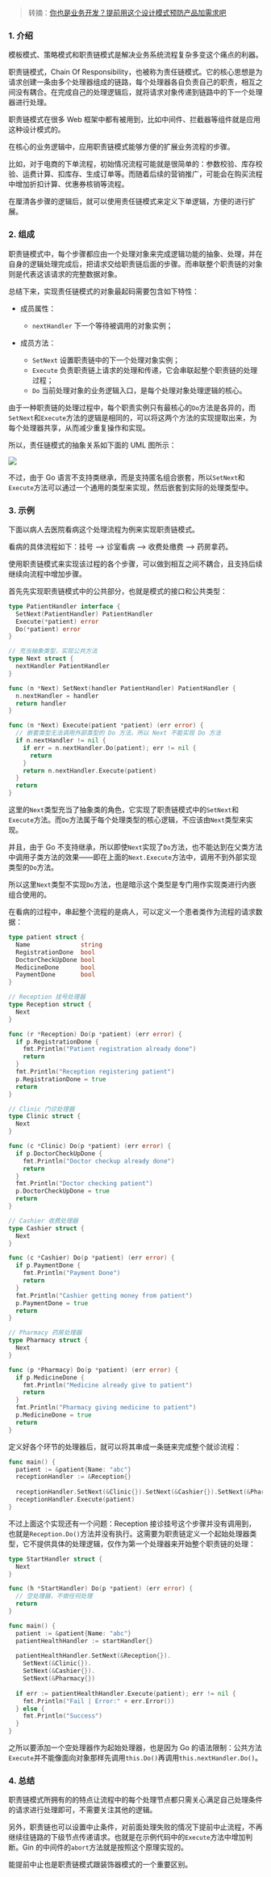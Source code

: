 > 转摘：[你也是业务开发？提前用这个设计模式预防产品加需求吧](https://mp.weixin.qq.com/s/zCh12E10JM24EGTyFS7hPQ)

### 1. 介绍

模板模式、策略模式和职责链模式是解决业务系统流程复杂多变这个痛点的利器。

职责链模式，Chain Of Responsibility，也被称为责任链模式。它的核心思想是为请求创建一条由多个处理器组成的链路，每个处理器各自负责自己的职责，相互之间没有耦合。在完成自己的处理逻辑后，就将请求对象传递到链路中的下一个处理器进行处理。

职责链模式在很多 Web 框架中都有被用到，比如中间件、拦截器等组件就是应用这种设计模式的。

在核心的业务逻辑中，应用职责链模式能够方便的扩展业务流程的步骤。

比如，对于电商的下单流程，初始情况流程可能就是很简单的：参数校验、库存校验、运费计算、扣库存、生成订单等。而随着后续的营销推广，可能会在购买流程中增加折扣计算、优惠券核销等流程。

在厘清各步骤的逻辑后，就可以使用责任链模式来定义下单逻辑，方便的进行扩展。

### 2. 组成

职责链模式中，每个步骤都应由一个处理对象来完成逻辑功能的抽象、处理，并在自身的逻辑处理完成后，把请求交给职责链后面的步骤。而串联整个职责链的对象则是代表这该请求的完整数据对象。

总结下来，实现责任链模式的对象最起码需要包含如下特性：

* 成员属性：

    - `nextHandler` 下一个等待被调用的对象实例；

* 成员方法：

    - `SetNext` 设置职责链中的下一个处理对象实例；
    - `Execute` 负责职责链上请求的处理和传递，它会串联起整个职责链的处理过程；
    - `Do` 当前处理对象的业务逻辑入口，是每个处理对象处理逻辑的核心。

由于一种职责链的处理过程中，每个职责实例只有最核心的`Do`方法是各异的，而`SetNext`和`Execute`方法的逻辑是相同的，可以将这两个方法的实现提取出来，为每个处理器共享，从而减少重复操作和实现。

所以，责任链模式的抽象关系如下面的 UML 图所示：

![](https://cnd.qiniu.lin07ux.cn/markdown/1672755903)

不过，由于 Go 语言不支持类继承，而是支持匿名组合嵌套，所以`SetNext`和`Execute`方法可以通过一个通用的类型来实现，然后嵌套到实际的处理类型中。

### 3. 示例

下面以病人去医院看病这个处理流程为例来实现职责链模式。

看病的具体流程如下：挂号 --> 诊室看病 --> 收费处缴费 --> 药房拿药。

使用职责链模式来实现该过程的各个步骤，可以做到相互之间不耦合，且支持后续继续向流程中增加步骤。

首先先实现职责链模式中的公共部分，也就是模式的接口和公共类型：

```go
type PatientHandler interface {
  SetNext(PatientHandler) PatientHandler
  Execute(*patient) error
  Do(*patient) error
}

// 充当抽象类型，实现公共方法
type Next struct {
  nextHandler PatientHandler
}

func (n *Next) SetNext(handler PatientHandler) PatientHandler {
  n.nextHandler = handler
  return handler
}

func (n *Next) Execute(patient *patient) (err error) {
  // 嵌套类型无法调用外部类型的 Do 方法，所以 Next 不能实现 Do 方法
  if n.nextHandler != nil {
    if err = n.nextHandler.Do(patient); err != nil {
      return
    }
    return n.nextHandler.Execute(patient)
  }
  return
}
```

这里的`Next`类型充当了抽象类的角色，它实现了职责链模式中的`SetNext`和`Execute`方法。而`Do`方法属于每个处理类型的核心逻辑，不应该由`Next`类型来实现。

并且，由于 Go 不支持继承，所以即使`Next`实现了`Do`方法，也不能达到在父类方法中调用子类方法的效果——即在上面的`Next.Execute`方法中，调用不到外部实现类型的`Do`方法。

所以这里`Next`类型不实现`Do`方法，也是暗示这个类型是专门用作实现类进行内嵌组合使用的。

在看病的过程中，串起整个流程的是病人，可以定义一个患者类作为流程的请求数据：

```go
type patient struct {
  Name              string
  RegistrationDone  bool
  DoctorCheckUpDone bool
  MedicineDone      bool
  PaymentDone       bool
}

// Reception 挂号处理器
type Reception struct {
  Next
}

func (r *Reception) Do(p *patient) (err error) {
  if p.RegistrationDone {
    fmt.Println("Patient registration already done")
    return
  }
  fmt.Println("Reception registering patient")
  p.RegistrationDone = true
  return
}

// Clinic 门诊处理器
type Clinic struct {
  Next
}

func (c *Clinic) Do(p *patient) (err error) {
  if p.DoctorCheckUpDone {
    fmt.Println("Doctor checkup already done")
    return
  }
  fmt.Println("Doctor checking patient")
  p.DoctorCheckUpDone = true
  return
}

// Cashier 收费处理器
type Cashier struct {
  Next
}

func (c *Cashier) Do(p *patient) (err error) {
  if p.PaymentDone {
    fmt.Println("Payment Done")
    return
  }
  fmt.Println("Cashier getting money from patient")
  p.PaymentDone = true
  return
}

// Pharmacy 药房处理器
type Pharmacy struct {
  Next
}

func (p *Pharmacy) Do(p *patient) (err error) {
  if p.MedicineDone {
    fmt.Println("Medicine already give to patient")
    return
  }
  fmt.Println("Pharmacy giving medicine to patient")
  p.MedicineDone = true
  return
}
```

定义好各个环节的处理器后，就可以将其串成一条链来完成整个就诊流程：

```go
func main() {
  patient := &patient{Name: "abc"}
  receptionHandler := &Reception{}
  
  receptionHandler.SetNext(&Clinic{}).SetNext(&Cashier{}).SetNext(&Pharmacy{})
  receptionHandler.Execute(patient)
}
```

不过上面这个实现还有一个问题：Reception 接诊挂号这个步骤并没有调用到，也就是`Reception.Do()`方法并没有执行。这需要为职责链定义一个起始处理器类型，它不提供具体的处理逻辑，仅作为第一个处理器来开始整个职责链的处理：

```go
type StartHandler struct {
  Next
}

func (h *StartHandler) Do(p *patient) (err error) {
  // 空处理器，不做任何处理
  return
}

func main() {
  patient := &patient{Name: "abc"}
  patientHealthHandler := startHandler{}
  
  patientHealthHandler.SetNext(&Reception{}).
    SetNext(&Clinic{}).
    SetNext(&Cashier{}).
    SetNext(&Pharmacy{})
    
  if err := patientHealthHandler.Execute(patient); err != nil {
    fmt.Println("Fail | Error:" + err.Error())
  } else {
    fmt.Println("Success")
  }
}
```

之所以要添加一个空处理器作为起始处理器，也是因为 Go 的语法限制：公共方法`Execute`并不能像面向对象那样先调用`this.Do()`再调用`this.nextHandler.Do()`。

### 4. 总结

职责链模式所拥有的的特点让流程中的每个处理节点都只需关心满足自己处理条件的请求进行处理即可，不需要关注其他的逻辑。

另外，职责链也可以设置中止条件，对前面处理失败的情况下提前中止流程，不再继续往链路的下级节点传递请求。也就是在示例代码中的`Execute`方法中增加判断。Gin 的中间件的`abort`方法就是按照这个原理实现的。

能提前中止也是职责链模式跟装饰器模式的一个重要区别。


